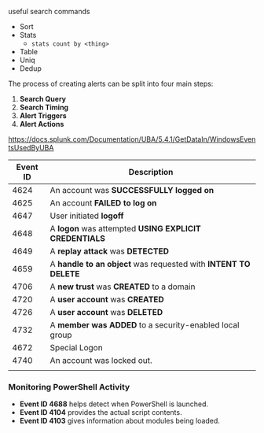 

useful search commands
- Sort
- Stats
	- `stats count by <thing>`
- Table
- Uniq
- Dedup

The process of creating alerts can be split into four main steps:
1. **Search Query**
2. **Search Timing**
3. **Alert Triggers**
4. **Alert Actions**


https://docs.splunk.com/Documentation/UBA/5.4.1/GetDataIn/WindowsEventsUsedByUBA

| Event ID | Description                                                       |
| -------- | ----------------------------------------------------------------- |
| 4624     | An account was **SUCCESSFULLY logged on**                         |
| 4625     | An account **FAILED to log on**                                   |
| 4647     | User initiated **logoff**                                         |
| 4648     | A **logon** was attempted **USING EXPLICIT CREDENTIALS**          |
| 4649     | A **replay attack** was **DETECTED**                              |
| 4659     | A **handle to an object** was requested with **INTENT TO DELETE** |
| 4706     | A **new trust** was **CREATED** to a domain                       |
| 4720     | A **user account** was **CREATED**                                |
| 4726     | A **user account** was **DELETED**                                |
| 4732     | A **member was ADDED** to a security-enabled local group          |
| 4672     | Special Logon                                                     |
| 4740     | An account was locked out.                                        |
|          |                                                                   |

### Monitoring PowerShell Activity

- **Event ID 4688** helps detect when PowerShell is launched.
- **Event ID 4104** provides the actual script contents.
- **Event ID 4103** gives information about modules being loaded.